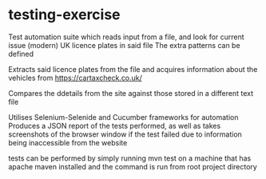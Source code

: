 # testing-exercise

Test automation suite which reads input from a file, and look for current issue (modern) UK licence plates in said file
The extra patterns can be defined

Extracts said licence plates from the file and acquires information about the vehicles from https://cartaxcheck.co.uk/

Compares the ddetails from the site against those stored in a different text file


Utilises Selenium-Selenide and Cucumber frameworks for automation
Produces a JSON report of the tests performed, as well as takes screenshots of the browser window if the test failed due to information being inaccessible from the website

tests can be performed by simply running mvn test on a machine that has apache maven installed and the command is run from root project directory
